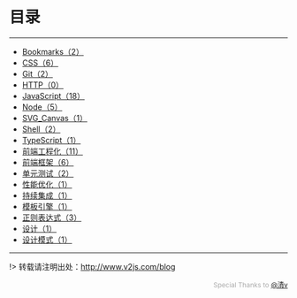 # 目录

---

- [Bookmarks（2）](/Bookmarks/)
- [CSS（6）](/CSS/)
- [Git（2）](/Git/)
- [HTTP（0）](/HTTP/)
- [JavaScript（18）](/JavaScript/)
- [Node（5）](/Node/)
- [SVG_Canvas（1）](/SVG_Canvas/)
- [Shell（2）](/Shell/)
- [TypeScript（1）](/TypeScript/)
- [前端工程化（11）](/前端工程化/)
- [前端框架（6）](/前端框架/)
- [单元测试（2）](/单元测试/)
- [性能优化（1）](/性能优化/)
- [持续集成（1）](/持续集成/)
- [模板引擎（1）](/模板引擎/)
- [正则表达式（3）](/正则表达式/)
- [设计（1）](/设计/)
- [设计模式（1）](/设计模式/)


---

!> 转载请注明出处：http://www.v2js.com/blog

<div style="color:#aaa; font-size: 12px; text-align: right">Special Thanks to <a href="https://github.com/QingWei-Li">@清v</a></div> 